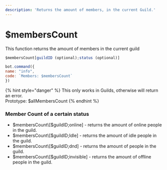 ```yaml
---
description: 'Returns the amount of members, in the current Guild.'
---
```


# $membersCount

This function returns the amount of members in the current guild

```javascript
$membersCount[guildID (optional);status (optional)]
```

```javascript
bot.command({
name: "info",
code: `Members: $membersCount`
})
```

{% hint style="danger" %}
This only works in Guilds, otherwise will return an error.  
Prototype: $allMembersCount
{% endhint %}

### Member Count of a certain status

* $membersCount\[$guildID;online\] - returns the amount of online people in the guild.
* $membersCount\[$guildID;Idle\] - returns the amount of idle people in the guild.
* $membersCount\[$guildID;dnd\] - returns the amount of  people in the guild.
* $membersCount\[$guildID;invisible\] - returns the amount of offline people in the guild.

